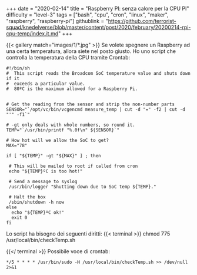 +++
date = "2020-02-14"
title = "Raspberry PI: senza calore per la CPU PI"
difficulty = "level-3"
tags = ["bash", "cpu", "cron", "linux", "maker", "raspberry", "raspberry-pi"]
githublink = "https://github.com/terrorist-squad/knedelverse/blob/master/content/post/2020/february/20200214-rpi-cpu-temp/index.it.md"
+++

{{< gallery match="images/1/*.jpg" >}}
Se volete spegnere un Raspberry ad una certa temperatura, allora siete nel posto giusto. Ho uno script che controlla la temperatura della CPU tramite Crontab:
```
#!/bin/sh
#  This script reads the Broadcom SoC temperature value and shuts down if it
#  exceeds a particular value.
#  80ºC is the maximum allowed for a Raspberry Pi.


# Get the reading from the sensor and strip the non-number parts
SENSOR="`/opt/vc/bin/vcgencmd measure_temp | cut -d "=" -f2 | cut -d "'" -f1`"

# -gt only deals with whole numbers, so round it.
TEMP="`/usr/bin/printf "%.0f\n" ${SENSOR}`"

# How hot will we allow the SoC to get?
MAX="78"

if [ "${TEMP}" -gt "${MAX}" ] ; then

 # This will be mailed to root if called from cron
 echo "${TEMP}ºC is too hot!"

 # Send a message to syslog
 /usr/bin/logger "Shutting down due to SoC temp ${TEMP}."

 # Halt the box
 /sbin/shutdown -h now
else
  echo "${TEMP}ºC ok!"
  exit 0
fi

```
Lo script ha bisogno dei seguenti diritti:
{{< terminal >}}
chmod 775 /usr/local/bin/checkTemp.sh

{{</ terminal >}}
Possibile voce di crontab:
```
*/5 * * * * /usr/bin/sudo -H /usr/local/bin/checkTemp.sh >> /dev/null 2>&1

```
